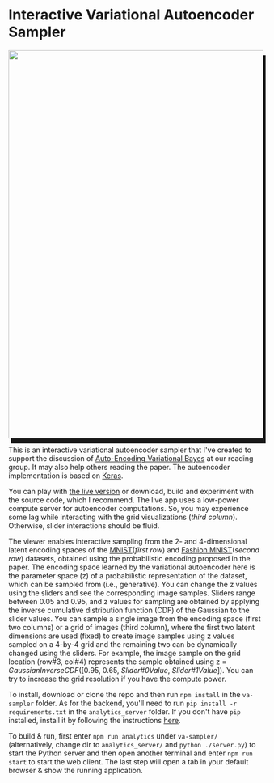 
Interactive Variational Autoencoder Sampler
============================== 

<img src=https://github.com/cagataydemiralp/va-sampler/raw/master/screenrec.gif  width="768" style="box-shadow: 5px 10px;"/>

This is an interactive variational autoencoder sampler that I've created to support
the discussion of  [Auto-Encoding Variational
Bayes](https://arxiv.org/pdf/1312.6114.pdf) at our reading group. It may also
help others reading the paper. The autoencoder implementation is based on
[Keras](https://github.com/keras-team/keras/blob/master/examples/variational_autoencoder.py). 

You can play with [the live
version](http://hci.stanford.edu/~cagatay/projects/va-sampler/) or download,
build and experiment with the source code, which I recommend. The live app uses
a low-power compute server for autoencoder computations. So, you may experience
some lag while interacting with the grid visualizations (_third column_).
Otherwise, slider interactions should be fluid.  

The viewer enables interactive  sampling from the 2- and 4-dimensional latent
encoding spaces of the [MNIST](http://yann.lecun.com/exdb/mnist/)(_first row_)
and [Fashion MNIST](https://github.com/zalandoresearch/fashion-mnist)(_second
row_) datasets,  obtained using the probabilistic encoding proposed in the
paper.  The encoding space learned by the variational autoencoder here is the
parameter space (z) of a probabilistic representation of the dataset, which can
be sampled from (i.e., generative). You can change the z values using the
sliders and see the corresponding image samples. Sliders range between 0.05 and
0.95, and z values for sampling are obtained by applying the inverse cumulative
distribution function (CDF) of the Gaussian to the slider values. You can
sample a single image from the encoding space (first two columns) or a grid of
images (third column), where the first two latent dimensions are used (fixed)
to create image samples using z values sampled on a 4-by-4 grid and the
remaining two can be dynamically changed using the sliders. For example, the
image sample on the grid location (row#3, col#4)  represents the sample obtained
using z = _GaussianInverseCDF_([0.95, 0.65, _Slider#0Value_, _Slider#1Value_]).
You can try to increase the grid resolution if you have the compute power.         

To install, download or clone the repo and then run `npm install` in the
`va-sampler` folder. As for the backend, you'll need to run `pip install -r
requirements.txt` in the `analytics_server` folder. If you don't have `pip`
installed, install it by following the instructions
[here](https://pip.pypa.io/en/stable/installing/).  
    

To build & run,  first enter `npm run analytics` under `va-sampler/`
(alternatively, change dir to `analytics_server/`  and `python ./server.py`) to
start the Python server and then open another terminal and enter `npm run
start` to start the web client. The last step will open a tab in your default
browser & show the running application.  


